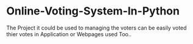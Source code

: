 # Online-Voting-System-In-Python
The Project it could be used to managing the voters can be easily voted thier votes in Application or Webpages used Too.. 
